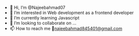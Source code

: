 - 👋 Hi, I’m @Najeebahmad07
- 👀 I’m interested in Web development as a frontend developer 
- 🌱 I’m currently learning Javascript 
- 💞️ I’m looking to collaborate on ...
- 📫 How to reach me 💫najeebahmad845401@gmail.com


